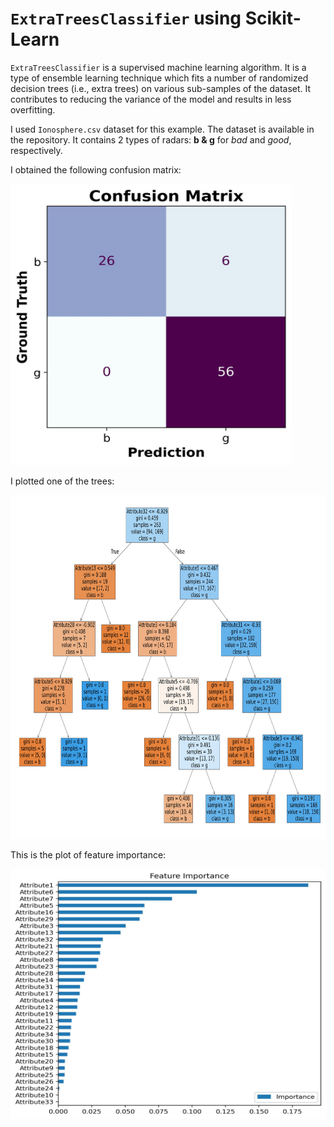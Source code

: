 # `ExtraTreesClassifier` using Scikit-Learn

`ExtraTreesClassifier` is a supervised machine learning algorithm. It is a type of ensemble learning technique which fits a number of randomized decision trees (i.e., extra trees) on various sub-samples of the dataset. It contributes to reducing the variance of the model and results in less overfitting.

I used `Ionosphere.csv` dataset for this example. The dataset is available in the repository. It contains 2 types of radars: __b & g__ for _bad_ and _good_, respectively.

I obtained the following confusion matrix:

<img src="https://github.com/randomaccess2023/MG2023/blob/main/Video%2078/confusion_matrix.jpg" width="450" height="450">

I plotted one of the trees:

<img src="https://github.com/randomaccess2023/MG2023/blob/main/Video%2078/plot_a_tree.jpg" width="850" height="550">

This is the plot of feature importance:

<img src="https://github.com/randomaccess2023/MG2023/blob/main/Video%2078/feature_importance.jpg" width="550" height="400">
